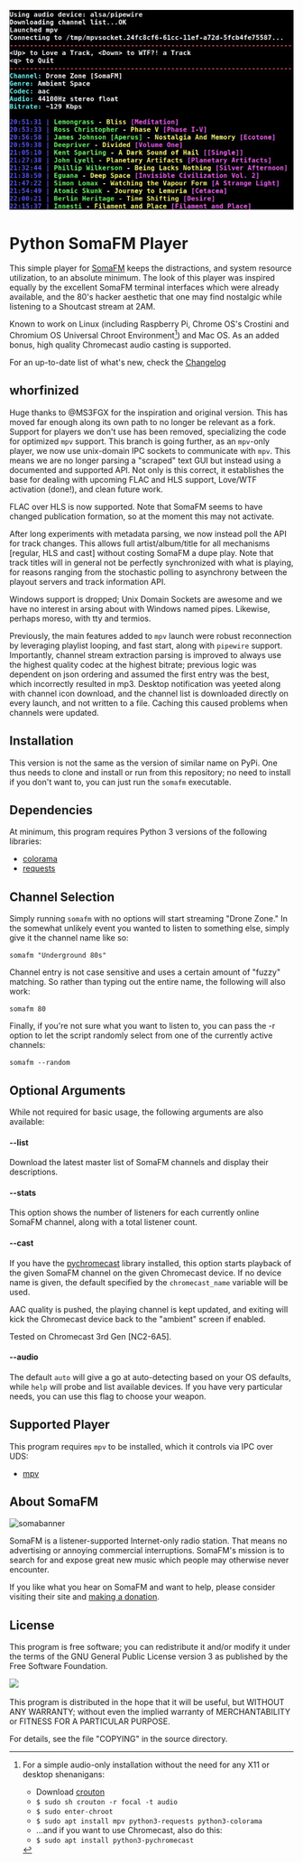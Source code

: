 ![feat_img](screenshots/playing.jpg)
# Python SomaFM Player
This simple player for [SomaFM](https://somafm.com/) keeps the distractions, and system resource utilization, to an absolute minimum. The look of this player was inspired equally by the excellent SomaFM terminal interfaces which were already available, and the 80's hacker aesthetic that one may find nostalgic while listening to a Shoutcast stream at 2AM.

Known to work on Linux (including Raspberry Pi, Chrome OS's Crostini and Chromium OS Universal Chroot Environment[^crouton]) and Mac OS.  As an added bonus, high quality Chromecast audio casting is supported.

[^crouton]: For a simple audio-only installation without the need for any X11 or desktop shenanigans:
    - Download [crouton](https://github.com/dnschneid/crouton)
    - `$ sudo sh crouton -r focal -t audio`
    - `$ sudo enter-chroot`
    - `$ sudo apt install mpv python3-requests python3-colorama`
    - ...and if you want to use Chromecast, also do this:
    - `$ sudo apt install python3-pychromecast`

For an up-to-date list of what's new, check the [Changelog](CHANGELOG.md)


## whorfinized
Huge thanks to @MS3FGX for the inspiration and original version.  This has moved far enough along its own path to no longer be relevant as a fork.
Support for players we don't use has been removed, specializing the code for optimized `mpv` support.
This branch is going further, as an `mpv`-only player, we now use unix-domain IPC sockets to communicate with `mpv`.
This means we are no longer parsing a "scraped" text GUI but instead using a documented and supported API.  Not only is this correct, it establishes the base for dealing with upcoming FLAC and HLS support, Love/WTF activation (done!), and clean future work.

FLAC over HLS is now supported.  Note that SomaFM seems to have changed publication formation, so at the moment this may not activate.

After long experiments with metadata parsing, we now instead poll the API for track changes.
This allows full artist/album/title for all mechanisms [regular, HLS and cast] without costing SomaFM a dupe play.
Note that track titles will in general not be perfectly synchronized with what is playing, for reasons ranging from the stochastic polling to asynchrony between the playout servers and track information API.

Windows support is dropped; Unix Domain Sockets are awesome and we have no interest in arsing about with Windows named pipes.  Likewise, perhaps moreso, with tty and termios.

Previously, the main features added to `mpv` launch were robust reconnection by leveraging playlist looping, and fast start, along with `pipewire` support.
Importantly, channel stream extraction parsing is improved to always use the highest quality codec at the highest bitrate; previous logic was dependent on json ordering and assumed the first entry was the best, which incorrectly resulted in mp3.
Desktop notification was yeeted along with channel icon download, and the channel list is downloaded directly on every launch, and not written to a file.  Caching this caused problems when channels were updated.

## Installation
This version is not the same as the version of similar name on PyPi.  One thus needs to clone and install or run from this repository; no need to install if you don't want to, you can just run the `somafm` executable.

## Dependencies
At minimum, this program requires Python 3 versions of the following libraries:

* [colorama](https://pypi.org/project/colorama/)
* [requests](https://3.python-requests.org/)

## Channel Selection
Simply running `somafm` with no options will start streaming "Drone Zone." In the somewhat unlikely event you wanted to listen to something else, simply give it the channel name like so:

```console
somafm "Underground 80s"
```

Channel entry is not case sensitive and uses a certain amount of "fuzzy" matching. So rather than typing out the entire name, the following will also work:

```console
somafm 80
```

Finally, if you're not sure what you want to listen to, you can pass the -r option to let the script randomly select from one of the currently active channels:

```console
somafm --random
```

## Optional Arguments
While not required for basic usage, the following arguments are also available:

#### --list
Download the latest master list of SomaFM channels and display their descriptions.

#### --stats
This option shows the number of listeners for each currently online SomaFM channel, along with a total listener count.

#### --cast
If you have the [pychromecast](https://github.com/balloob/pychromecast) library installed, this option starts playback of the given SomaFM channel on the given Chromecast device. If no device name is given, the default specified by the `chromecast_name` variable will be used.

AAC quality is pushed, the playing channel is kept updated, and exiting will kick the Chromecast device back to the "ambient" screen if enabled.

Tested on Chromecast 3rd Gen [NC2-6A5].

#### --audio
The default `auto` will give a go at auto-detecting based on your OS defaults, while `help` will probe and list available devices.
If you have very particular needs, you can use this flag to choose your weapon.

## Supported Player
This program requires `mpv` to be installed, which it controls via IPC over UDS:
* [mpv](https://mpv.io/)

## About SomaFM
![somabanner](http://somafm.com/linktous/728x90sfm.jpg)

SomaFM is a listener-supported Internet-only radio station. That means no advertising or annoying commercial interruptions. SomaFM's mission is to search for and expose great new music which people may otherwise never encounter.

If you like what you hear on SomaFM and want to help, please consider visiting their site and [making a donation](https://somafm.com/support/).

## License
This program is free software; you can redistribute it and/or modify it under the terms of the GNU General Public License version 3 as published by the Free Software Foundation.

![](https://www.gnu.org/graphics/gplv3-127x51.png)

This program is distributed in the hope that it will be useful, but WITHOUT ANY WARRANTY; without even the implied warranty of MERCHANTABILITY or FITNESS FOR A PARTICULAR PURPOSE.

For details, see the file "COPYING" in the source directory.
